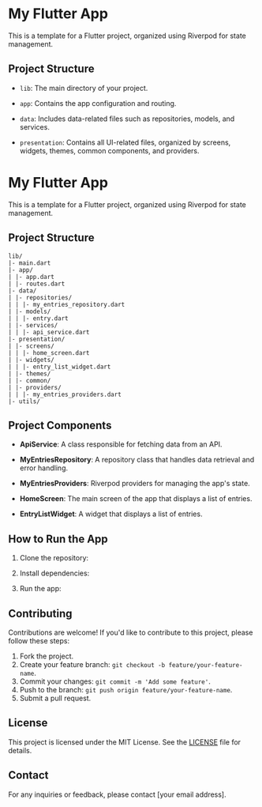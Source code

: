 # My Flutter App

This is a template for a Flutter project, organized using Riverpod for state management.

## Project Structure

- `lib`: The main directory of your project.

- `app`: Contains the app configuration and routing.

- `data`: Includes data-related files such as repositories, models, and services.

- `presentation`: Contains all UI-related files, organized by screens, widgets, themes, common
  components, and providers.

# My Flutter App

This is a template for a Flutter project, organized using Riverpod for state management.

## Project Structure

```plaintext
lib/
|- main.dart
|- app/
| |- app.dart
| |- routes.dart
|- data/
| |- repositories/
| | |- my_entries_repository.dart
| |- models/
| | |- entry.dart
| |- services/
| | |- api_service.dart
|- presentation/
| |- screens/
| | |- home_screen.dart
| |- widgets/
| | |- entry_list_widget.dart
| |- themes/
| |- common/
| |- providers/
| | |- my_entries_providers.dart
|- utils/
```

## Project Components

- **ApiService**: A class responsible for fetching data from an API.

- **MyEntriesRepository**: A repository class that handles data retrieval and error handling.

- **MyEntriesProviders**: Riverpod providers for managing the app's state.

- **HomeScreen**: The main screen of the app that displays a list of entries.

- **EntryListWidget**: A widget that displays a list of entries.

## How to Run the App

1. Clone the repository:


2. Install dependencies:


3. Run the app:

## Contributing

Contributions are welcome! If you'd like to contribute to this project, please follow these steps:

1. Fork the project.
2. Create your feature branch: `git checkout -b feature/your-feature-name`.
3. Commit your changes: `git commit -m 'Add some feature'`.
4. Push to the branch: `git push origin feature/your-feature-name`.
5. Submit a pull request.

## License

This project is licensed under the MIT License. See the [LICENSE](LICENSE) file for details.

## Contact

For any inquiries or feedback, please contact [your email address].

